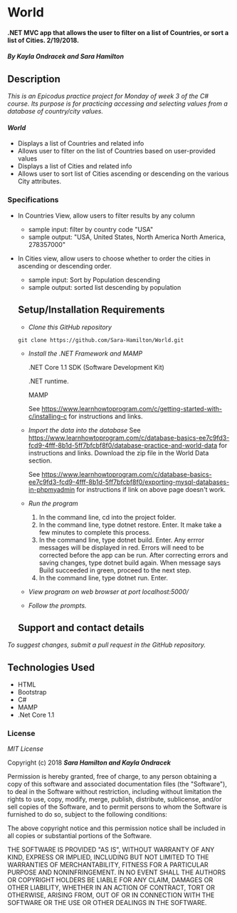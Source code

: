 # World

#### .NET MVC app that allows the user to filter on a list of Countries, or sort a list of Cities. 2/19/2018.

#### _By Kayla Ondracek and Sara Hamilton_

## Description
_This is an Epicodus practice project for Monday of week 3 of the C# course. Its purpose is for practicing accessing and selecting values from a database of country/city values._

#### _World_
* Displays a list of Countries and related info
* Allows user to filter on the list of Countries based on user-provided values
* Displays a list of Cities and related info
* Allows user to sort list of Cities ascending or descending on the various City attributes.

### Specifications
* In Countries View, allow users to filter results by any column
  * sample input: filter by country code "USA"
  * sample output: "USA,	United States,	North America	North America,	278357000"
* In Cities view, allow users to choose whether to order the cities in ascending or descending order.
  * sample input: Sort by Population descending
  * sample output: sorted list descending by population


  ## Setup/Installation Requirements

  * _Clone this GitHub repository_

  ```
  git clone https://github.com/Sara-Hamilton/World.git
  ```

  * _Install the .NET Framework and MAMP_

    .NET Core 1.1 SDK (Software Development Kit)

    .NET runtime.

    MAMP

    See https://www.learnhowtoprogram.com/c/getting-started-with-c/installing-c for instructions and links.

  * _Import the data into the database_
    See https://www.learnhowtoprogram.com/c/database-basics-ee7c9fd3-fcd9-4fff-8b1d-5ff7bfcbf8f0/database-practice-and-world-data for instructions and links.
    Download the zip file in the World Data section.

    See https://www.learnhowtoprogram.com/c/database-basics-ee7c9fd3-fcd9-4fff-8b1d-5ff7bfcbf8f0/exporting-mysql-databases-in-phpmyadmin for instructions if link on above page doesn't work.

  * _Run the program_
    1. In the command line, cd into the project folder.
    2. In the command line, type dotnet restore. Enter.  It make take a few minutes to complete this process.
    3. In the command line, type dotnet build. Enter. Any errror messages will be displayed in red.  Errors will need to be corrected before the app can be run. After correcting errors and saving changes, type dotnet build again.  When message says Build succeeded in green, proceed to the next step.
    4. In the command line, type dotnet run. Enter.

  * _View program on web browser at port localhost:5000/_

  * _Follow the prompts._

  ## Support and contact details

_To suggest changes, submit a pull request in the GitHub repository._

## Technologies Used

* HTML
* Bootstrap
* C#
* MAMP
* .Net Core 1.1

### License

*MIT License*

Copyright (c) 2018 **_Sara Hamilton and Kayla Ondracek_**

Permission is hereby granted, free of charge, to any person obtaining a copy
of this software and associated documentation files (the "Software"), to deal
in the Software without restriction, including without limitation the rights
to use, copy, modify, merge, publish, distribute, sublicense, and/or sell
copies of the Software, and to permit persons to whom the Software is
furnished to do so, subject to the following conditions:

The above copyright notice and this permission notice shall be included in all
copies or substantial portions of the Software.

THE SOFTWARE IS PROVIDED "AS IS", WITHOUT WARRANTY OF ANY KIND, EXPRESS OR
IMPLIED, INCLUDING BUT NOT LIMITED TO THE WARRANTIES OF MERCHANTABILITY,
FITNESS FOR A PARTICULAR PURPOSE AND NONINFRINGEMENT. IN NO EVENT SHALL THE
AUTHORS OR COPYRIGHT HOLDERS BE LIABLE FOR ANY CLAIM, DAMAGES OR OTHER
LIABILITY, WHETHER IN AN ACTION OF CONTRACT, TORT OR OTHERWISE, ARISING FROM,
OUT OF OR IN CONNECTION WITH THE SOFTWARE OR THE USE OR OTHER DEALINGS IN THE
SOFTWARE.
